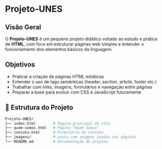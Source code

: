 # Projeto-UNES

## Visão Geral

O **Projeto-UNES** é um pequeno projeto didático voltado ao estudo e prática de **HTML**, com foco em estruturar páginas web simples e entender o funcionamento dos elementos básicos da linguagem.

## Objetivos

- Praticar a criação de páginas HTML estáticas  
- Entender o uso de tags semânticas (header, section, article, footer etc.)  
- Trabalhar com links, imagens, formulários e navegação entre páginas  
- Preparar a base para evoluir com CSS e JavaScript futuramente

## 📂 Estrutura do Projeto

```bash
Projeto-UNES/
├── index.html        # Página principal do site
├── quem-somos.html   # Página “Quem Somos”
├── contato.html      # Formulário de contato
├── imagens/          # pasta com imagens usadas nas páginas
└── README.md         # Documentação do projeto